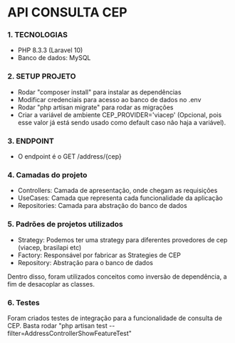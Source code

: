 # API CONSULTA CEP

### 1. TECNOLOGIAS
* PHP 8.3.3 (Laravel 10)
* Banco de dados: MySQL

### 2. SETUP PROJETO
* Rodar "composer install" para instalar as dependências
* Modificar credenciais para acesso ao banco de dados no .env
* Rodar "php artisan migrate" para rodar as migrações
* Criar a variável de ambiente CEP_PROVIDER='viacep' (Opcional, pois esse valor já está sendo usado como default caso não haja a variável).

### 3. ENDPOINT
* O endpoint é o GET /address/{cep}

### 4. Camadas do projeto
* Controllers: Camada de apresentação, onde chegam as requisições
* UseCases: Camada que representa cada funcionalidade da aplicação
* Repositories: Camada para abstração do banco de dados
### 5. Padrões de projetos utilizados
* Strategy: Podemos ter uma strategy para diferentes provedores de cep (viacep, brasilapi etc)
* Factory: Responsável por fabricar as Strategies de CEP
* Repository: Abstração para o banco de dados

Dentro disso, foram utilizados conceitos como inversão de dependência, a fim de desacoplar as classes.

### 6. Testes
Foram criados testes de integração para a funcionalidade de consulta de CEP.
Basta rodar "php artisan test --filter=AddressControllerShowFeatureTest"
